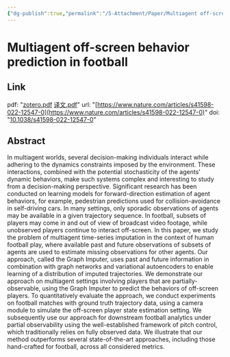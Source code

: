 ```yaml
---
{"dg-publish":true,"permalink":"/5-Attachment/Paper/Multiagent off-screen behavior prediction in football/"}
---
```


# Multiagent off-screen behavior prediction in football
## Link
pdf: "[zotero.pdf](zotero://open-pdf/library/items/LTHIJ5F9) [译文.pdf](zotero://open-pdf/library/items/PLGK6XGN)"
url: "[https://www.nature.com/articles/s41598-022-12547-0](https://www.nature.com/articles/s41598-022-12547-0)"
doi: "[10.1038/s41598-022-12547-0](https://doi.org/10.1038/s41598-022-12547-0)"
## Abstract
In multiagent worlds, several decision-making individuals interact while adhering to the dynamics constraints imposed by the environment. These interactions, combined with the potential stochasticity of the agents’ dynamic behaviors, make such systems complex and interesting to study from a decision-making perspective. Significant research has been conducted on learning models for forward-direction estimation of agent behaviors, for example, pedestrian predictions used for collision-avoidance in self-driving cars. In many settings, only sporadic observations of agents may be available in a given trajectory sequence. In football, subsets of players may come in and out of view of broadcast video footage, while unobserved players continue to interact off-screen. In this paper, we study the problem of multiagent time-series imputation in the context of human football play, where available past and future observations of subsets of agents are used to estimate missing observations for other agents. Our approach, called the Graph Imputer, uses past and future information in combination with graph networks and variational autoencoders to enable learning of a distribution of imputed trajectories. We demonstrate our approach on multiagent settings involving players that are partially-observable, using the Graph Imputer to predict the behaviors of off-screen players. To quantitatively evaluate the approach, we conduct experiments on football matches with ground truth trajectory data, using a camera module to simulate the off-screen player state estimation setting. We subsequently use our approach for downstream football analytics under partial observability using the well-established framework of pitch control, which traditionally relies on fully observed data. We illustrate that our method outperforms several state-of-the-art approaches, including those hand-crafted for football, across all considered metrics.